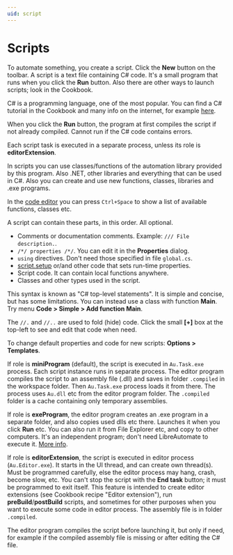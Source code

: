 ```yaml
---
uid: script
---
```


# Scripts

To automate something, you create a script. Click the **New** button on the toolbar. A script is a text file containing C# code. It's a small program that runs when you click the **Run** button. Also there are other ways to launch scripts; look in the Cookbook.

C# is a programming language, one of the most popular. You can find a C# tutorial in the Cookbook and many info on the internet, for example [here](https://learn.microsoft.com/en-us/dotnet/csharp/).

When you click the **Run** button, the program at first compiles the script if not already compiled. Cannot run if the C# code contains errors.

Each script task is executed in a separate process, unless its role is **editorExtension**.

In scripts you can use classes/functions of the automation library provided by this program. Also .NET, other libraries and everything that can be used in C#. Also you can create and use new functions, classes, libraries and .exe programs.

In the [code editor](xref:code_editor) you can press `Ctrl+Space` to show a list of available functions, classes etc.

A script can contain these parts, in this order. All optional.
- Comments or documentation comments. Example: ```/// File description.```.
- ```/*/ properties /*/```. You can edit it in the **Properties** dialog.
- `using` directives. Don't need those specified in file `global.cs`.
- [script.setup]() or/and other code that sets run-time properties.
- Script code. It can contain local functions anywhere.
- Classes and other types used in the script.

This syntax is known as "C# top-level statements". It is simple and concise, but has some limitations. You can instead use a class with function **Main**. Try menu **Code > Simple > Add function Main**.

The ```//.``` and ```//..``` are used to fold (hide) code. Click the small **[+]** box at the top-left to see and edit that code when need. 

To change default properties and code for new scripts: **Options > Templates**.

If role is **miniProgram** (default), the script is executed in `Au.Task.exe` process. Each script instance runs in separate process. The editor program compiles the script to an assembly file (.dll) and saves in folder `.compiled` in the workspace folder. Then `Au.Task.exe` process loads it from there. The process uses `Au.dll` etc from the editor program folder. The `.compiled` folder is a cache containing only temporary assemblies.

If role is **exeProgram**, the editor program creates an .exe program in a separate folder, and also copies used dlls etc there. Launches it when you click **Run** etc. You can also run it from File Explorer etc, and copy to other computers. It's an independent program; don't need LibreAutomate to execute it. [More info](xref:publish).

If role is **editorExtension**, the script is executed in editor process (`Au.Editor.exe`). It starts in the UI thread, and can create own thread(s). Must be programmed carefully, else the editor process may hang, crash, become slow, etc. You can't stop the script with the **End task** button; it must be programmed to exit itself. This feature is intended to create editor extensions (see Cookbook recipe "Editor extension"), run **preBuild**/**postBuild** scripts, and sometimes for other purposes when you want to execute some code in editor process. The assembly file is in folder `.compiled`.

The editor program compiles the script before launching it, but only if need, for example if the compiled assembly file is missing or after editing the C# file.
